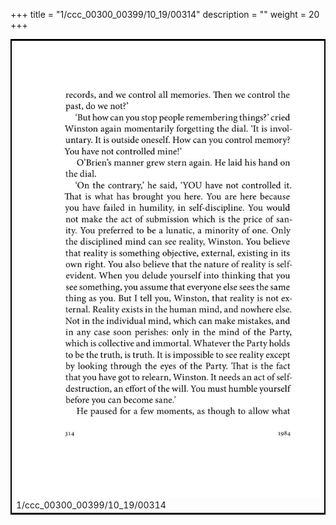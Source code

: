 +++
title = "1/ccc_00300_00399/10_19/00314"
description = ""
weight = 20
+++

<table style="border:2px solid black;max-width:800px;max-height:800px;" 
><tr><td>
<img class="center-fit-jpg"
src="/jpg_/out_jpg_1984__314.jpg">
1/ccc_00300_00399/10_19/00314
</img></td></tr></table>
